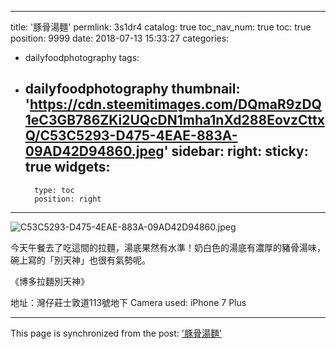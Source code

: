 
---
title: '豚骨湯麵'
permlink: 3s1dr4
catalog: true
toc_nav_num: true
toc: true
position: 9999
date: 2018-07-13 15:33:27
categories:
- dailyfoodphotography
tags:
- dailyfoodphotography
thumbnail: 'https://cdn.steemitimages.com/DQmaR9zDQ1eC3GB786ZKi2UQcDN1mha1nXd288EovzCttxQ/C53C5293-D475-4EAE-883A-09AD42D94860.jpeg'
sidebar:
    right:
        sticky: true
widgets:
    -
        type: toc
        position: right
---


![C53C5293-D475-4EAE-883A-09AD42D94860.jpeg](https://cdn.steemitimages.com/DQmaR9zDQ1eC3GB786ZKi2UQcDN1mha1nXd288EovzCttxQ/C53C5293-D475-4EAE-883A-09AD42D94860.jpeg)

今天午餐去了吃這間的拉麵，湯底果然有水準！奶白色的湯底有濃厚的豬骨湯味，碗上寫的「別天神」也很有氣勢呢。



《博多拉麵別天神》

地址：灣仔莊士敦道113號地下
Camera used: iPhone 7 Plus

- - -

This page is synchronized from the post: ['豚骨湯麵'](https://steemit.com/@htliao/3s1dr4)
